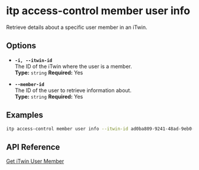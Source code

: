 # itp access-control member user info

Retrieve details about a specific user member in an iTwin.

## Options

- **`-i, --itwin-id`**  
  The ID of the iTwin where the user is a member.  
  **Type:** `string` **Required:** Yes

- **`--member-id`**  
  The ID of the user to retrieve information about.  
  **Type:** `string` **Required:** Yes

## Examples

```bash
itp access-control member user info --itwin-id ad0ba809-9241-48ad-9eb0-c8038c1a1d51 --member-id user1-id
```

## API Reference

[Get iTwin User Member](https://developer.bentley.com/apis/access-control-v2/operations/get-itwin-user-member/)
